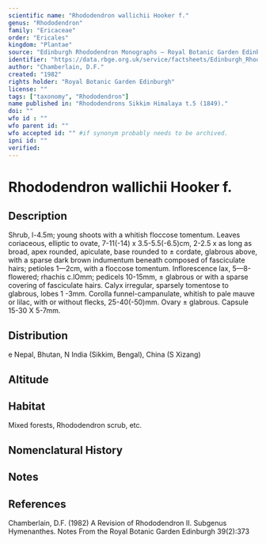 ```yaml
---
scientific name: "Rhododendron wallichii Hooker f."
genus: "Rhododendron"
family: "Ericaceae"
order: "Ericales"
kingdom: "Plantae"
source: "Edinburgh Rhododendron Monographs – Royal Botanic Garden Edinburgh"
identifier: "https://data.rbge.org.uk/service/factsheets/Edinburgh_Rhododendron_Monographs.xhtml"
author: "Chamberlain, D.F."
created: "1982"
rights holder: "Royal Botanic Garden Edinburgh"
license: ""
tags: ["taxonomy", "Rhododendron"]
name published in: "Rhododendrons Sikkim Himalaya t.5 (1849)."
doi: ""
wfo id : ""
wfo parent id: ""
wfo accepted id: "" #if synonym probably needs to be archived.                      
ipni id: ""
verified:
---
```


                       

# Rhododendron wallichii Hooker f.

## Description
Shrub, l-4.5m; young shoots with a whitish floccose tomentum. Leaves coriaceous, elliptic to ovate, 7-11(-14) x 3.5-5.5(-6.5)cm, 2-2.5 x as long as broad, apex rounded, apiculate, base rounded to ± cordate, glabrous above, with a sparse dark brown indumentum beneath composed of fasciculate hairs; petioles 1—2cm, with a floccose tomentum. Inflorescence lax, 5—8-flowered; rhachis c.lOmm; pedicels 10-15mm, ± glabrous or with a sparse covering of fasciculate hairs. Calyx irregular, sparsely tomentose to glabrous, lobes 1 -3mm. Corolla funnel-campanulate, whitish to pale mauve or lilac, with or without flecks, 25-40(-50)mm. Ovary ± glabrous. Capsule 15-30 X 5-7mm.

## Distribution
e Nepal, Bhutan, N India (Sikkim, Bengal), China (S Xizang)

## Altitude


## Habitat
Mixed forests, Rhododendron scrub, etc.

## Nomenclatural History

                       
## Notes


## References

Chamberlain, D.F. (1982) A Revision of Rhododendron II. Subgenus Hymenanthes. Notes From the Royal Botanic Garden Edinburgh 39(2):373
